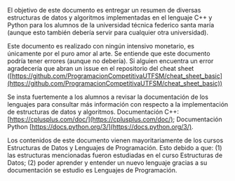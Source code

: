 El objetivo de este documento es entregar un resumen de diversas estructuras de datos y algoritmos implementadas en el lenguaje C++ y Python para los alumnos de la universidad técnica federico santa maría (aunque esto también debería servir para cualquier otra universidad).

Este documento es realizado con ningún intensivo monetario, es únicamente por el puro amor al arte. Se entiende que este documento podría tener errores (aunque no debería). Si alguien encuentra un error agradecería que abran un issue en el repositorio del cheat sheet ([https://github.com/ProgramacionCompetitivaUTFSM/cheat_sheet_basic](https://github.com/ProgramacionCompetitivaUTFSM/cheat_sheet_basic))

Se insta fuertemente a los alumnos a revisar la documentación de los lenguajes para consultar más información con respecto a la implementación de estructuras de datos y algoritmos. Documentación C++: [https://cplusplus.com/doc/](https://cplusplus.com/doc/); Documentación Python [https://docs.python.org/3/](https://docs.python.org/3/).

Los contenidos de este documento vienen mayoritariamente de los cursos Estructuras de Datos y Lenguajes de Programación. Esto debido a que: (1) las estructuras mencionadas fueron estudiadas en el curso Estructuras de Datos; (2) poder aprender y entender un nuevo lenguaje gracias a su documentación se estudio es Lenguajes de Programación.
